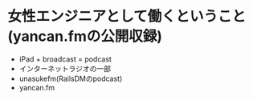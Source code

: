 <!-- C -->
# 女性エンジニアとして働くということ(yancan.fmの公開収録)

- iPad + broadcast = podcast
- インターネットラジオの一部
- unasukefm(RailsDMのpodcast)
- yancan.fm
